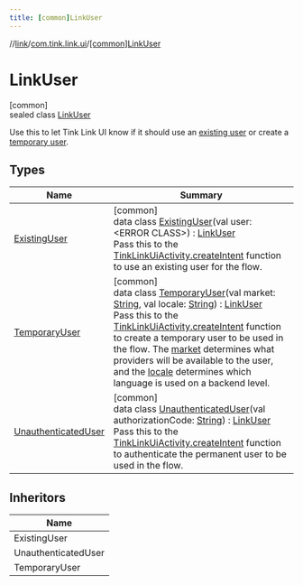 ```yaml
---
title: [common]LinkUser
---
```

//[link](../../../index.html)/[com.tink.link.ui](../index.html)/[[common]LinkUser](index.html)



# LinkUser



[common]\
sealed class [LinkUser](index.html)

Use this to let Tink Link UI know if it should use an [existing user](-existing-user/index.html) or create a [temporary user](-temporary-user/index.html).



## Types


| Name | Summary |
|---|---|
| [ExistingUser](-existing-user/index.html) | [common]<br>data class [ExistingUser](-existing-user/index.html)(val user: &lt;ERROR CLASS&gt;) : [LinkUser](index.html)<br>Pass this to the [TinkLinkUiActivity.createIntent](../[common]-tink-link-ui-activity/-companion/create-intent.html) function to use an existing user for the flow. |
| [TemporaryUser](-temporary-user/index.html) | [common]<br>data class [TemporaryUser](-temporary-user/index.html)(val market: [String](https://kotlinlang.org/api/latest/jvm/stdlib/kotlin/-string/index.html), val locale: [String](https://kotlinlang.org/api/latest/jvm/stdlib/kotlin/-string/index.html)) : [LinkUser](index.html)<br>Pass this to the [TinkLinkUiActivity.createIntent](../[common]-tink-link-ui-activity/-companion/create-intent.html) function to create a temporary user to be used in the flow. The [market](-temporary-user/market.html) determines what providers will be available to the user, and the [locale](-temporary-user/locale.html) determines which language is used on a backend level. |
| [UnauthenticatedUser](-unauthenticated-user/index.html) | [common]<br>data class [UnauthenticatedUser](-unauthenticated-user/index.html)(val authorizationCode: [String](https://kotlinlang.org/api/latest/jvm/stdlib/kotlin/-string/index.html)) : [LinkUser](index.html)<br>Pass this to the [TinkLinkUiActivity.createIntent](../[common]-tink-link-ui-activity/-companion/create-intent.html) function to authenticate the permanent user to be used in the flow. |


## Inheritors


| Name |
|---|
| ExistingUser |
| UnauthenticatedUser |
| TemporaryUser |

